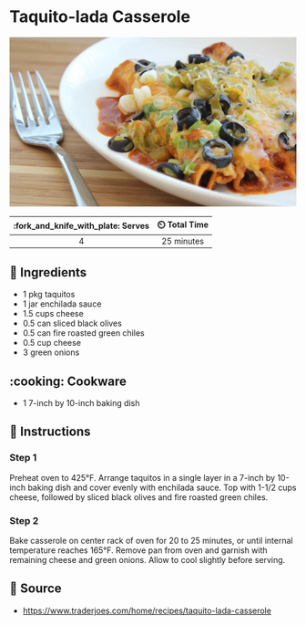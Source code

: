 # Taquito-lada Casserole

![Taquito-lada Casserole](../assets/images/taquito-lada-casserole.png)

| :fork_and_knife_with_plate: Serves | :timer_clock: Total Time |
|:----------------------------------:|:-----------------------: |
| 4 | 25 minutes |

## :salt: Ingredients

- 1 pkg taquitos
- 1 jar enchilada sauce
- 1.5 cups cheese
- 0.5 can sliced black olives
- 0.5 can fire roasted green chiles
- 0.5 cup cheese
- 3 green onions

## :cooking: Cookware

- 1 7-inch by 10-inch baking dish

## :pencil: Instructions

### Step 1

Preheat oven to 425°F. Arrange taquitos in a single layer in a 7-inch by 10-inch baking dish and cover evenly with
enchilada sauce. Top with 1-1/2 cups cheese, followed by sliced black olives and fire roasted green chiles.

### Step 2

Bake casserole on center rack of oven for 20 to 25 minutes, or until internal temperature reaches 165°F. Remove pan
from oven and garnish with remaining cheese and green onions. Allow to cool slightly before serving.

## :link: Source

- <https://www.traderjoes.com/home/recipes/taquito-lada-casserole>

